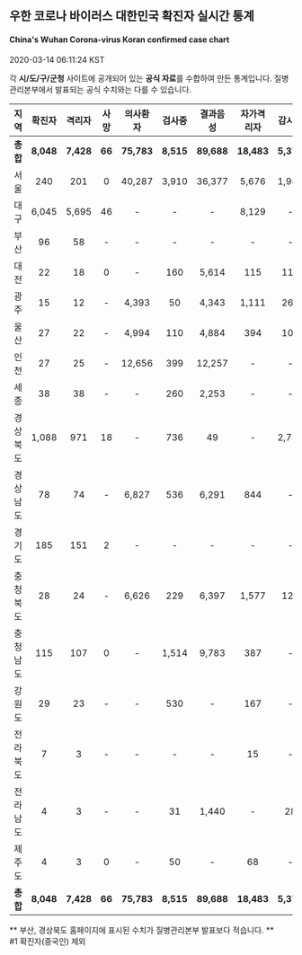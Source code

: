 
## 우한 코로나 바이러스 대한민국 확진자 실시간 통계
#### China's Wuhan Corona-virus Koran confirmed case chart
2020-03-14 06:11:24 KST

각 **시/도/구/군청** 사이트에 공개되어 있는 **공식 자료**를 수합하여 만든 통계입니다.
질병관리본부에서 발표되는 공식 수치와는 다를 수 있습니다.


|  지역  | 확진자 |  격리자  |  사망  |  의사환자  |  검사중  |  결과음성  |  자가격리자  |  감시중  |  감시해제  |  퇴원  |
|:------:|:------:|:--------:|:--------:|:----------:|:--------:|:----------------:|:------------:|:--------:|:----------:|:--:|
|**총합**|**8,048**|**7,428**|**66**|**75,783**|**8,515**|**89,688**|**18,483**|**5,378**|**13,439**|**554**|
|서울|240|201|0|40,287|3,910|36,377|5,676|1,988|3,688|39|
|대구|6,045|5,695|46|-|-|-|8,129|-|-|304|
|부산|96|58|-|-|-|-|-|-|-|38|
|대전|22|18|0|-|160|5,614|115|115|346|4|
|광주|15|12|-|4,393|50|4,343|1,111|264|847|3|
|울산|27|22|-|4,994|110|4,884|394|109|285|5|
|인천|27|25|-|12,656|399|12,257|-|-|-|2|
|세종|38|38|-|-|260|2,253|-|-|-|-|
|경상북도|1,088|971|18|-|736|49|-|2,753|6,631|99|
|경상남도|78|74|-|6,827|536|6,291|844|-|-|4|
|경기도|185|151|2|-|-|-|-|-|-|32|
|충청북도|28|24|-|6,626|229|6,397|1,577|121|1,456|4|
|충청남도|115|107|0|-|1,514|9,783|387|-|-|8|
|강원도|29|23|-|-|530|-|167|-|-|6|
|전라북도|7|3|-|-|-|-|15|-|-|4|
|전라남도|4|3|-|-|31|1,440|-|28|186|1|
|제주도|4|3|0|-|50|-|68|-|-|1|
|**총합**|**8,048**|**7,428**|**66**|**75,783**|**8,515**|**89,688**|**18,483**|**5,378**|**13,439**|**554**|


** 부산, 경상북도 홈페이지에 표시된 수치가 질병관리본부 발표보다 적습니다. **<br>
#1 확진자(중국인) 제외
    